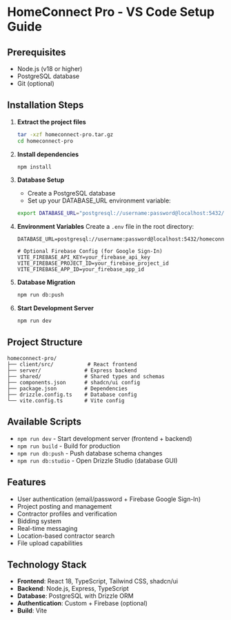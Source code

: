 # HomeConnect Pro - VS Code Setup Guide

## Prerequisites
- Node.js (v18 or higher)
- PostgreSQL database
- Git (optional)

## Installation Steps

1. **Extract the project files**
   ```bash
   tar -xzf homeconnect-pro.tar.gz
   cd homeconnect-pro
   ```

2. **Install dependencies**
   ```bash
   npm install
   ```

3. **Database Setup**
   - Create a PostgreSQL database
   - Set up your DATABASE_URL environment variable:
   ```bash
   export DATABASE_URL="postgresql://username:password@localhost:5432/homeconnect"
   ```

4. **Environment Variables**
   Create a `.env` file in the root directory:
   ```env
   DATABASE_URL=postgresql://username:password@localhost:5432/homeconnect
   
   # Optional Firebase Config (for Google Sign-In)
   VITE_FIREBASE_API_KEY=your_firebase_api_key
   VITE_FIREBASE_PROJECT_ID=your_firebase_project_id
   VITE_FIREBASE_APP_ID=your_firebase_app_id
   ```

5. **Database Migration**
   ```bash
   npm run db:push
   ```

6. **Start Development Server**
   ```bash
   npm run dev
   ```

## Project Structure
```
homeconnect-pro/
├── client/src/           # React frontend
├── server/              # Express backend
├── shared/              # Shared types and schemas
├── components.json      # shadcn/ui config
├── package.json         # Dependencies
├── drizzle.config.ts    # Database config
└── vite.config.ts       # Vite config
```

## Available Scripts
- `npm run dev` - Start development server (frontend + backend)
- `npm run build` - Build for production
- `npm run db:push` - Push database schema changes
- `npm run db:studio` - Open Drizzle Studio (database GUI)

## Features
- User authentication (email/password + Firebase Google Sign-In)
- Project posting and management
- Contractor profiles and verification
- Bidding system
- Real-time messaging
- Location-based contractor search
- File upload capabilities

## Technology Stack
- **Frontend**: React 18, TypeScript, Tailwind CSS, shadcn/ui
- **Backend**: Node.js, Express, TypeScript
- **Database**: PostgreSQL with Drizzle ORM
- **Authentication**: Custom + Firebase (optional)
- **Build**: Vite